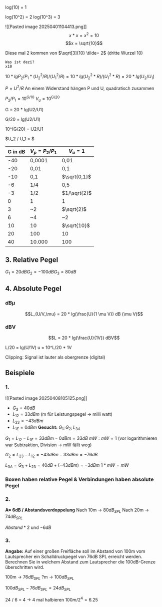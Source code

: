 log(10) = 1

log(10^2) = 2
log(10^3) = 3


![[Pasted image 20250401104413.png]]
$$x * x = x^2 = 10$$
$$x = \sqrt{10}$$

Diese mal 2 kommen von $\sqrt[3]{10} \tilde= 2$ (dritte Wurzel 10)

	Was ist dezi?
	x10

$10 * lg{P_2} / {P_1} * (U^2_2 / R) / (U^2_1 /R) = 10 * lg(U^2_2 * R) / (U^2_1 * R) = 20 * lg(U_2/U_1)$ 

$P = U^2 / R$ 
An einem Widerstand hängen P und U, quadratisch zusammen

$P_2 / P_1 = 10^{G/10}$
$V_u = 10^{G/20}$

G = 20 * lg(U2/U1)

G/20 = lg(U2/U1)

10^(G/20) = U2/U1



$U_2 / U_1 = $

| G in dB | $V_p = P_2 / P_1$ | $V_u = 1$    |
| ------- | ----------------- | ------------ |
| -40     | 0,0001            | 0,01         |
| -20     | 0,01              | 0,1          |
| -10     | 0,1               | $\sqrt{0,1}$ |
| -6      | 1/4               | 0,5          |
| -3      | 1/2               | $1/\sqrt{2}$ |
| 0       | 1                 | 1            |
| 3       | ~2                | $\sqrt{2}$   |
| 6       | ~4                | ~2           |
| 10      | 10                | $\sqrt{10}$  |
| 20      | 100               | 10           |
| 40      | 10.000            | 100          |
	
## 3. Relative Pegel

$G_1 = 20dB G_2 = -100dB G_3 = 80dB$

## 4. Absolute Pegel

### $dB\mu$

$$L_{U/V_\mu} = 20 * lg(\frac{U}{1 \mu V}) dB (\mu V)$$

### dBV

$$L = 20 * lg(\frac{U}{1V}) dBV$$

L/20 = lg(U/1V)
	u = 10^L/20 * 1V

Clipping: Signal ist lauter als obergrenze (digital)

## Beispiele

### 1.

![[Pasted image 20250408105125.png]]
* $G_3 = 40dB$
* $L_{12} = 33dBm$ (m für Leistungspegel -> milli watt)
* $L_{23} = -43dBm$
* $L_{1E} = 0dBm$
**Gesucht:** $G_1; G_2; L_{3A}$

$G_1 = L_{12} - L_{1E} = 33dBm - 0dBm = 33dB$
$mW : mW = 1$ (vor logarithmieren war Subtraktion, Division -> mW fällt weg)

$G_2 = L_{23} - L_{12} = -43dBm - 33dBm = -76dB$

$L_{3A} = G_3 + L_{23} = 40dB + (-43dBm) = -3dBm$
$1 * mW = mW$

### Boxen haben relative Pegel & Verbindungen haben absolute Pegel

### 2.
**A= 6dB / Abstandsverdoppelung**
Nach 10m -> $80dB_{SPL}$ 
Nach 20m -> $74dB_{SPL}$

$Abstand * 2$ und $-6dB$

### 3.
**Angabe:**
Auf einer großen Freifläche soll im Abstand von 100m vom Lautsprecher ein Schalldruckpegel von 76dB SPL erreicht werden.
Berechnen Sie in welchem Abstand zum Lautsprecher die 100dB-Grenze überschritten wird.

100m -> $76dB_{SPL}$
?m -> $100dB_{SPL}$

$100dB_{SPL} - 76dB_{SPL} = 24dB_{SPL}$

24 / 6 = 4
-> 4 mal halbieren
$100m / 2^4 = 6.25$

